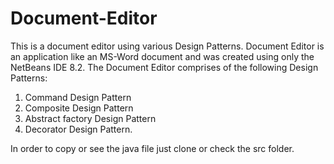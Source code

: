 # Document-Editor
This is a document editor using various Design Patterns.
Document Editor is an application like an MS-Word document and was created using only the NetBeans IDE 8.2.
The Document Editor comprises of the following Design Patterns:
1. Command Design Pattern
2. Composite Design Pattern
3. Abstract factory Design Pattern
4. Decorator Design Pattern.

In order to copy or see the java file just clone or check the src folder.
